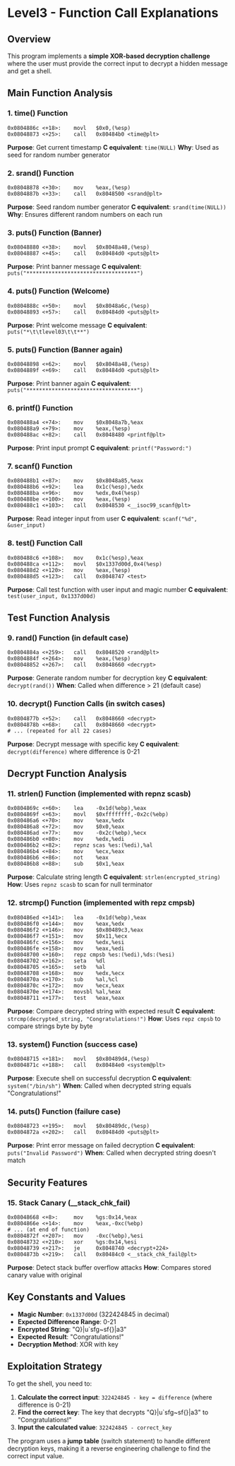 # Level3 - Function Call Explanations

## Overview
This program implements a **simple XOR-based decryption challenge** where the user must provide the correct input to decrypt a hidden message and get a shell.

## Main Function Analysis

### 1. time() Function
```assembly
0x0804886c <+18>:    movl   $0x0,(%esp)
0x08048873 <+25>:    call   0x80484b0 <time@plt>
```
**Purpose**: Get current timestamp
**C equivalent**: `time(NULL)`
**Why**: Used as seed for random number generator

### 2. srand() Function
```assembly
0x08048878 <+30>:    mov    %eax,(%esp)
0x0804887b <+33>:    call   0x8048500 <srand@plt>
```
**Purpose**: Seed random number generator
**C equivalent**: `srand(time(NULL))`
**Why**: Ensures different random numbers on each run

### 3. puts() Function (Banner)
```assembly
0x08048880 <+38>:    movl   $0x8048a48,(%esp)
0x08048887 <+45>:    call   0x80484d0 <puts@plt>
```
**Purpose**: Print banner message
**C equivalent**: `puts("***********************************")`

### 4. puts() Function (Welcome)
```assembly
0x0804888c <+50>:    movl   $0x8048a6c,(%esp)
0x08048893 <+57>:    call   0x80484d0 <puts@plt>
```
**Purpose**: Print welcome message
**C equivalent**: `puts("*\t\tlevel03\t\t**")`

### 5. puts() Function (Banner again)
```assembly
0x08048898 <+62>:    movl   $0x8048a48,(%esp)
0x0804889f <+69>:    call   0x80484d0 <puts@plt>
```
**Purpose**: Print banner again
**C equivalent**: `puts("***********************************")`

### 6. printf() Function
```assembly
0x080488a4 <+74>:    mov    $0x8048a7b,%eax
0x080488a9 <+79>:    mov    %eax,(%esp)
0x080488ac <+82>:    call   0x8048480 <printf@plt>
```
**Purpose**: Print input prompt
**C equivalent**: `printf("Password:")`

### 7. scanf() Function
```assembly
0x080488b1 <+87>:    mov    $0x8048a85,%eax
0x080488b6 <+92>:    lea    0x1c(%esp),%edx
0x080488ba <+96>:    mov    %edx,0x4(%esp)
0x080488be <+100>:   mov    %eax,(%esp)
0x080488c1 <+103>:   call   0x8048530 <__isoc99_scanf@plt>
```
**Purpose**: Read integer input from user
**C equivalent**: `scanf("%d", &user_input)`

### 8. test() Function Call
```assembly
0x080488c6 <+108>:   mov    0x1c(%esp),%eax
0x080488ca <+112>:   movl   $0x1337d00d,0x4(%esp)
0x080488d2 <+120>:   mov    %eax,(%esp)
0x080488d5 <+123>:   call   0x8048747 <test>
```
**Purpose**: Call test function with user input and magic number
**C equivalent**: `test(user_input, 0x1337d00d)`

## Test Function Analysis

### 9. rand() Function (in default case)
```assembly
0x0804884a <+259>:   call   0x8048520 <rand@plt>
0x0804884f <+264>:   mov    %eax,(%esp)
0x08048852 <+267>:   call   0x8048660 <decrypt>
```
**Purpose**: Generate random number for decryption key
**C equivalent**: `decrypt(rand())`
**When**: Called when difference > 21 (default case)

### 10. decrypt() Function Calls (in switch cases)
```assembly
0x0804877b <+52>:    call   0x8048660 <decrypt>
0x0804878b <+68>:    call   0x8048660 <decrypt>
# ... (repeated for all 22 cases)
```
**Purpose**: Decrypt message with specific key
**C equivalent**: `decrypt(difference)` where difference is 0-21

## Decrypt Function Analysis

### 11. strlen() Function (implemented with repnz scasb)
```assembly
0x0804869c <+60>:    lea    -0x1d(%ebp),%eax
0x0804869f <+63>:    movl   $0xffffffff,-0x2c(%ebp)
0x080486a6 <+70>:    mov    %eax,%edx
0x080486a8 <+72>:    mov    $0x0,%eax
0x080486ad <+77>:    mov    -0x2c(%ebp),%ecx
0x080486b0 <+80>:    mov    %edx,%edi
0x080486b2 <+82>:    repnz scas %es:(%edi),%al
0x080486b4 <+84>:    mov    %ecx,%eax
0x080486b6 <+86>:    not    %eax
0x080486b8 <+88>:    sub    $0x1,%eax
```
**Purpose**: Calculate string length
**C equivalent**: `strlen(encrypted_string)`
**How**: Uses `repnz scasb` to scan for null terminator

### 12. strcmp() Function (implemented with repz cmpsb)
```assembly
0x080486ed <+141>:   lea    -0x1d(%ebp),%eax
0x080486f0 <+144>:   mov    %eax,%edx
0x080486f2 <+146>:   mov    $0x80489c3,%eax
0x080486f7 <+151>:   mov    $0x11,%ecx
0x080486fc <+156>:   mov    %edx,%esi
0x080486fe <+158>:   mov    %eax,%edi
0x08048700 <+160>:   repz cmpsb %es:(%edi),%ds:(%esi)
0x08048702 <+162>:   seta   %dl
0x08048705 <+165>:   setb   %al
0x08048708 <+168>:   mov    %edx,%ecx
0x0804870a <+170>:   sub    %al,%cl
0x0804870c <+172>:   mov    %ecx,%eax
0x0804870e <+174>:   movsbl %al,%eax
0x08048711 <+177>:   test   %eax,%eax
```
**Purpose**: Compare decrypted string with expected result
**C equivalent**: `strcmp(decrypted_string, "Congratulations!")`
**How**: Uses `repz cmpsb` to compare strings byte by byte

### 13. system() Function (success case)
```assembly
0x08048715 <+181>:   movl   $0x80489d4,(%esp)
0x0804871c <+188>:   call   0x80484e0 <system@plt>
```
**Purpose**: Execute shell on successful decryption
**C equivalent**: `system("/bin/sh")`
**When**: Called when decrypted string equals "Congratulations!"

### 14. puts() Function (failure case)
```assembly
0x08048723 <+195>:   movl   $0x80489dc,(%esp)
0x0804872a <+202>:   call   0x80484d0 <puts@plt>
```
**Purpose**: Print error message on failed decryption
**C equivalent**: `puts("Invalid Password")`
**When**: Called when decrypted string doesn't match

## Security Features

### 15. Stack Canary (__stack_chk_fail)
```assembly
0x08048668 <+8>:     mov    %gs:0x14,%eax
0x0804866e <+14>:    mov    %eax,-0xc(%ebp)
# ... (at end of function)
0x0804872f <+207>:   mov    -0xc(%ebp),%esi
0x08048732 <+210>:   xor    %gs:0x14,%esi
0x08048739 <+217>:   je     0x8048740 <decrypt+224>
0x0804873b <+219>:   call   0x80484c0 <__stack_chk_fail@plt>
```
**Purpose**: Detect stack buffer overflow attacks
**How**: Compares stored canary value with original

## Key Constants and Values

- **Magic Number**: `0x1337d00d` (322424845 in decimal)
- **Expected Difference Range**: 0-21
- **Encrypted String**: "Q}|u`sfg~sf{}|a3"
- **Expected Result**: "Congratulations!"
- **Decryption Method**: XOR with key

## Exploitation Strategy

To get the shell, you need to:
1. **Calculate the correct input**: `322424845 - key = difference` (where difference is 0-21)
2. **Find the correct key**: The key that decrypts "Q}|u`sfg~sf{}|a3" to "Congratulations!"
3. **Input the calculated value**: `322424845 - correct_key`

The program uses a **jump table** (switch statement) to handle different decryption keys, making it a reverse engineering challenge to find the correct input value. 